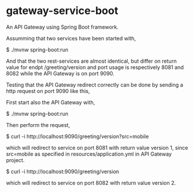 # gateway-service-boot

An API Gateway using Spring Boot framework.

Assumming that two services have been started with, 

$ ./mvnw spring-boot:run

And that the two rest-services are almost identical, but differ on return value for endpt /greeting/version and port usage is 
respectively 8081 and 8082 while the API Gateway is on port 9090. 

Testing that the API Gateway redirect correctly can be done by sending a http request on port 9090 like this,

First start also the API Gateway with,

$ ./mvnw spring-boot:run

Then perform the request,

$ curl -i http://localhost:9090/greeting/version?src=mobile

which will redirect to service on port 8081 with return value version 1, since src=mobile as specified in 
resources/application.yml in API Gateway project.

$ curl -i http://localhost:9090/greeting/version

which will redirect to service on port 8082 with return value version 2.